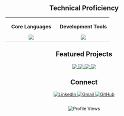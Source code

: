 <div align="center">

## Technical Proficiency

<table>
<tr>
<td width="50%" align="center">

**Core Languages**

<img src="https://skillicons.dev/icons?i=cpp,python,cs&theme=dark" />

</td>
<td width="50%" align="center">

**Development Tools**

<img src="https://skillicons.dev/icons?i=visualstudio,vscode,git&theme=dark" />

</td>
</tr>
</table>


## Featured Projects

<a href="https://github.com/orishlach/ik-servo-arm">
  <img align="center" src="https://github-readme-stats.vercel.app/api/pin/?username=orishlach&repo=ik-servo-arm&theme=midnight-purple&hide_border=true" />
</a>

<a href="https://github.com/orishlach/animation-and-robotics">
  <img align="center" src="https://github-readme-stats.vercel.app/api/pin/?username=orishlach&repo=animation-and-robotics&theme=midnight-purple&hide_border=true" />
</a>

<a href="https://github.com/OmerChernia/Hasertia_Project">
  <img align="center" src="https://github-readme-stats.vercel.app/api/pin/?username=omerchernia&repo=Hasertia_Project&theme=midnight-purple&hide_border=true" />
</a>

<a href="https://github.com/orishlach/openMP">
  <img align="center" src="https://github-readme-stats.vercel.app/api/pin/?username=orishlach&repo=openMP&theme=midnight-purple&hide_border=true" />
</a>


## Connect

<div align="center">
  <a href="https://linkedin.com/in/orishlach" target="_blank">
    <img src="https://img.shields.io/badge/LinkedIn-%230077B5.svg?style=for-the-badge&logo=linkedin&logoColor=white" alt="LinkedIn"/>
  </a>
  <a href="mailto:orishlach20@gmail.com">
    <img src="https://img.shields.io/badge/Gmail-%23EA4335.svg?style=for-the-badge&logo=gmail&logoColor=white" alt="Gmail"/>
  </a>
  <a href="https://github.com/orishlach" target="_blank">
    <img src="https://img.shields.io/badge/GitHub-%23181717.svg?style=for-the-badge&logo=github&logoColor=white" alt="GitHub"/>
  </a>
</div>

##

<div align="center">

![Profile Views](https://komarev.com/ghpvc/?username=orishlach&style=flat-square&color=blue)
</div>



 
